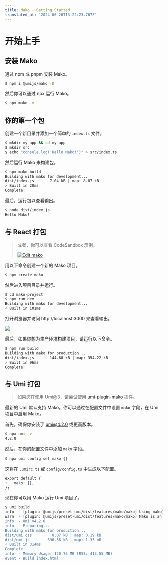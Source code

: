 ```yaml
---
title: Mako - Getting Started
translated_at: '2024-06-26T13:22:23.767Z'
---
```


# 开始上手

## 安装 Mako

通过 npm 或 pnpm 安装 Mako。

```bash
$ npm i @umijs/mako -D
```

然后你可以通过 npx 运行 Mako。

```bash
$ npx mako -v
```

## 你的第一个包

创建一个新目录并添加一个简单的 `index.ts` 文件。

```bash
$ mkdir my-app && cd my-app
$ mkdir src
$ echo "console.log('Hello Mako!')" > src/index.ts
```

然后运行 Mako 来构建包。

```bash
$ npx mako build
Building with mako for development...
dist/index.js       7.04 kB │ map: 8.87 kB
✓ Built in 20ms
Complete!
```

最后，运行包以查看输出。

```bash
$ node dist/index.js
Hello Mako!
```

## 与 React 打包

> 或者，你可以查看 CodeSandbox 示例。
> 
> [![Edit mako](https://codesandbox.io/static/img/play-codesandbox.svg)](https://codesandbox.io/p/devbox/mako-jzhkjh?embed=1&file=%2Fsrc%2FApp.tsx)

用以下命令创建一个新的 Mako 项目。

```bash
$ npm create mako
```

然后进入项目目录并运行。

```bash
$ cd mako-project
$ npm run dev
Building with mako for development...
✓ Built in 101ms
```

打开浏览器并访问 http://localhost:3000 来查看输出。

![](https://res.cloudinary.com/sorrycc/image/upload/v1715740987/blog/hlufbyzp.png)

最后，如果你想为生产环境构建项目，请运行以下命令。

```bash
$ npm run build
Building with mako for production...
dist/index.js       144.68 kB │ map: 354.22 kB
✓ Built in 96ms
Complete!
```

## 与 Umi 打包

> 如果您在使用 Umi@3，请尝试使用 [umi-plugin-mako](https://github.com/xiaohuoni/umi-plugin-mako) 插件。

最新的 Umi 默认支持 Mako。你可以通过在配置文件中设置 `mako` 字段，在 Umi 项目中启用 Mako。

首先，确保你安装了 umi@4.2.0 或更高版本。

```bash
$ npx umi -v
4.2.0
```

然后，在你的配置文件中添加 `mako` 字段。

```bash
$ npx umi config set mako {}
```

这将在 `.umirc.ts` 或 `config/config.ts` 中生成以下配置。

```diff
export default {
+   mako: {},
};
```

现在你可以用 Mako 运行 Umi 项目了。

```bash
$ umi build
info  - [plugin: @umijs/preset-umi/dist/features/mako/mako] Using mako@0.4.15
warn  - [plugin: @umijs/preset-umi/dist/features/mako/mako] Mako is an extremely fast, production-grade web bundler based on Rust. And it's still under active development and is not yet ready for production use. If you encounter any issues, please checkout https://makojs.dev/ to join the community and report the issue.
info  - Umi v4.2.0
info  - Preparing...
Building with mako for production...
dist/umi.css         0.07 kB │ map: 0.19 kB
dist/umi.js        696.36 kB │ map: 1.33 mB
✓ Built in 314ms
Complete!
info  - Memory Usage: 120.76 MB (RSS: 413.55 MB)
event - Build index.html
```
